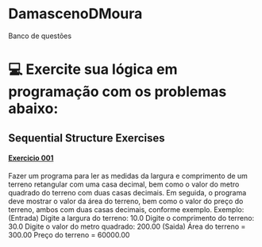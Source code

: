 # DamascenoDMoura
Banco de questões
# :computer: Exercite sua lógica em programação com os problemas abaixo:

## Sequential Structure Exercises
#### [Exercicio 001](exercicios/001.cpp)

Fazer um programa para ler as medidas da largura e comprimento de um terreno retangular com uma casa decimal, bem como o valor do metro quadrado do terreno com duas casas decimais. Em seguida, o programa deve mostrar o valor da área do terreno, bem como o valor do preço do terreno, ambos com duas casas decimais, conforme exemplo.
Exemplo:
(Entrada)
Digite a largura do terreno: 10.0
Digite o comprimento do terreno: 30.0
Digite o valor do metro quadrado: 200.00
(Saida)
Área do terreno = 300.00
Preço do terreno = 60000.00
